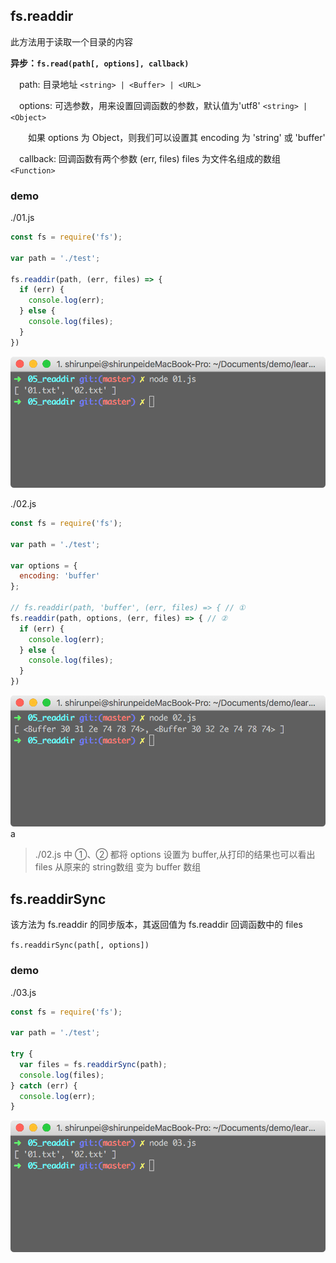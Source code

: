 ## fs.readdir

此方法用于读取一个目录的内容

<b>异步：`fs.read(path[, options], callback)`</b>

&emsp;path: 目录地址 `<string> | <Buffer> | <URL>`

&emsp;options: 可选参数，用来设置回调函数的参数，默认值为'utf8' `<string> | <Object>`

&emsp;&emsp;如果 options 为 Object，则我们可以设置其 encoding 为 'string' 或 'buffer'

&emsp;callback: 回调函数有两个参数 (err, files) files 为文件名组成的数组 `<Function>`

### demo

./01.js

```javascript
const fs = require('fs');

var path = './test';

fs.readdir(path, (err, files) => {
  if (err) {
    console.log(err);
  } else {
    console.log(files);
  }
})
```
![run 01.js](../../images/fileSystem_11.png)

./02.js
```javascript
const fs = require('fs');

var path = './test';

var options = {
  encoding: 'buffer'
};

// fs.readdir(path, 'buffer', (err, files) => { // ①
fs.readdir(path, options, (err, files) => { // ②
  if (err) {
    console.log(err);
  } else {
    console.log(files);
  }
})
```
![run 02.js](../../images/fileSystem_12.png)a

> ./02.js 中 ①、② 都将 options 设置为 buffer,从打印的结果也可以看出 files 从原来的 string数组 变为 buffer 数组

## fs.readdirSync

该方法为 fs.readdir 的同步版本，其返回值为 fs.readdir 回调函数中的 files

`fs.readdirSync(path[, options])`

### demo
./03.js
```javascript
const fs = require('fs');

var path = './test';

try {
  var files = fs.readdirSync(path);
  console.log(files);
} catch (err) {
  console.log(err);
}
```
![run 03.js](../../images/fileSystem_13.png)
